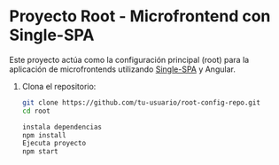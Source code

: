 # Proyecto Root - Microfrontend con Single-SPA

Este proyecto actúa como la configuración principal (root) para la aplicación de microfrontends utilizando [Single-SPA](https://single-spa.js.org/) y Angular.

1. Clona el repositorio:

   ```bash
   git clone https://github.com/tu-usuario/root-config-repo.git
   cd root

   instala dependencias
   npm install
   Ejecuta proyecto
   npm start
